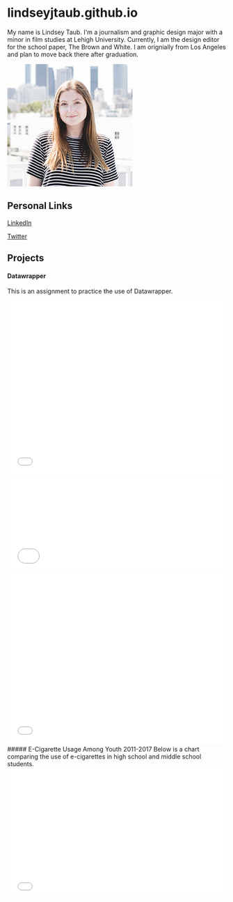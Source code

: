 
# lindseyjtaub.github.io
My name is Lindsey Taub. I'm a journalism and graphic design major with a minor in film studies at Lehigh University. Currently, I am the design editor for the school paper, The Brown and White. I am orignially from Los Angeles and plan to move back there after graduation.

![photo](portrait.png)


## Personal Links
[LinkedIn](https://www.linkedin.com/in/lindseytaub/)

[Twitter](https://twitter.com/LindseyTaub)

## Projects
#### Datawrapper
 This is an assignment to practice the use of Datawrapper.
<iframe id="datawrapper-chart-znO0H" src="//datawrapper.dwcdn.net/znO0H/1/" scrolling="no" frameborder="0" allowtransparency="true" style="width: 0; min-width: 100% !important;" height="400"></iframe><script type="text/javascript">if("undefined"==typeof window.datawrapper)window.datawrapper={};window.datawrapper["znO0H"]={},window.datawrapper["znO0H"].embedDeltas={"100":654,"200":493,"300":434,"400":417,"500":400,"700":383,"800":383,"900":383,"1000":383},window.datawrapper["znO0H"].iframe=document.getElementById("datawrapper-chart-znO0H"),window.datawrapper["znO0H"].iframe.style.height=window.datawrapper["znO0H"].embedDeltas[Math.min(1e3,Math.max(100*Math.floor(window.datawrapper["znO0H"].iframe.offsetWidth/100),100))]+"px",window.addEventListener("message",function(a){if("undefined"!=typeof a.data["datawrapper-height"])for(var b in a.data["datawrapper-height"])if("znO0H"==b)window.datawrapper["znO0H"].iframe.style.height=a.data["datawrapper-height"][b]+"px"});</script>
<iframe id="datawrapper-chart-BG6a3" src="//datawrapper.dwcdn.net/BG6a3/2/" scrolling="no" frameborder="0" allowtransparency="true" style="width: 0; min-width: 100% !important;" height="212"></iframe><script type="text/javascript">if("undefined"==typeof window.datawrapper)window.datawrapper={};window.datawrapper["BG6a3"]={},window.datawrapper["BG6a3"].embedDeltas={"100":287,"200":237,"300":237,"400":212,"500":212,"700":212,"800":212,"900":212,"1000":212},window.datawrapper["BG6a3"].iframe=document.getElementById("datawrapper-chart-BG6a3"),window.datawrapper["BG6a3"].iframe.style.height=window.datawrapper["BG6a3"].embedDeltas[Math.min(1e3,Math.max(100*Math.floor(window.datawrapper["BG6a3"].iframe.offsetWidth/100),100))]+"px",window.addEventListener("message",function(a){if("undefined"!=typeof a.data["datawrapper-height"])for(var b in a.data["datawrapper-height"])if("BG6a3"==b)window.datawrapper["BG6a3"].iframe.style.height=a.data["datawrapper-height"][b]+"px"});</script>
<iframe id="datawrapper-chart-LKFKE" src="//datawrapper.dwcdn.net/LKFKE/2/" scrolling="no" frameborder="0" allowtransparency="true" style="width: 0; min-width: 100% !important;" height="400"></iframe><script type="text/javascript">if("undefined"==typeof window.datawrapper)window.datawrapper={};window.datawrapper["LKFKE"]={},window.datawrapper["LKFKE"].embedDeltas={"100":400,"200":400,"300":400,"400":400,"500":400,"700":400,"800":400,"900":400,"1000":400},window.datawrapper["LKFKE"].iframe=document.getElementById("datawrapper-chart-LKFKE"),window.datawrapper["LKFKE"].iframe.style.height=window.datawrapper["LKFKE"].embedDeltas[Math.min(1e3,Math.max(100*Math.floor(window.datawrapper["LKFKE"].iframe.offsetWidth/100),100))]+"px",window.addEventListener("message",function(a){if("undefined"!=typeof a.data["datawrapper-height"])for(var b in a.data["datawrapper-height"])if("LKFKE"==b)window.datawrapper["LKFKE"].iframe.style.height=a.data["datawrapper-height"][b]+"px"});</script>
##### E-Cigarette Usage Among Youth 2011-2017
Below is a chart comparing the use of e-cigarettes in high school and middle school students.
<iframe id="datawrapper-chart-Fqtx4" src="//datawrapper.dwcdn.net/Fqtx4/1/" scrolling="no" frameborder="0" allowtransparency="true" style="width: 0; min-width: 100% !important;" height="296"></iframe><script type="text/javascript">if("undefined"==typeof window.datawrapper)window.datawrapper={};window.datawrapper["Fqtx4"]={},window.datawrapper["Fqtx4"].embedDeltas={"100":498,"200":355,"300":338,"400":313,"500":296,"700":296,"800":296,"900":296,"1000":296},window.datawrapper["Fqtx4"].iframe=document.getElementById("datawrapper-chart-Fqtx4"),window.datawrapper["Fqtx4"].iframe.style.height=window.datawrapper["Fqtx4"].embedDeltas[Math.min(1e3,Math.max(100*Math.floor(window.datawrapper["Fqtx4"].iframe.offsetWidth/100),100))]+"px",window.addEventListener("message",function(a){if("undefined"!=typeof a.data["datawrapper-height"])for(var b in a.data["datawrapper-height"])if("Fqtx4"==b)window.datawrapper["Fqtx4"].iframe.style.height=a.data["datawrapper-height"][b]+"px"});</script>
